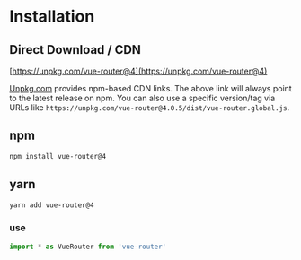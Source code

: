 # Installation

## Direct Download / CDN

[https://unpkg.com/vue-router@4](https://unpkg.com/vue-router@4)

<!--email_off-->

[Unpkg.com](https://unpkg.com) provides npm-based CDN links. The above link will always point to the latest release on npm. You can also use a specific version/tag via URLs like `https://unpkg.com/vue-router@4.0.5/dist/vue-router.global.js`.

<!--/email_off-->

## npm

```bash
npm install vue-router@4
```

## yarn

```bash
yarn add vue-router@4
```

### use 
```js
import * as VueRouter from 'vue-router'
```
